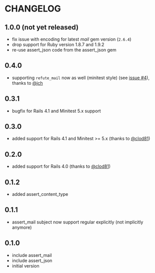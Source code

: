 # CHANGELOG

## 1.0.0 (not yet released)

 * fix issue with encoding for latest _mail_ gem version (`2.6.4`)
 * drop support for Ruby version 1.8.7 and 1.9.2
 * re-use assert_json code from the assert_json gem

## 0.4.0

 * supporting `refute_mail` now as well (minitest style) (see [issue #4](https://github.com/alto/seatbelt/pull/4)), thanks to [@jch](https://github.com/jch)

## 0.3.1

 * bugfix for Rails 4.1 and Minitest 5.x support

## 0.3.0

 * added support for Rails 4.1 and Minitest >= 5.x (thanks to [@clod81](https://github.com/clod81))

## 0.2.0

 * added support for Rails 4.0 (thanks to [@clod81](https://github.com/clod81))

## 0.1.2

  * added assert_content_type

## 0.1.1

  * assert_mail subject now support regular explicitly (not implicitly anymore)

## 0.1.0

  * include assert_mail
  * include assert_json
  * initial version
